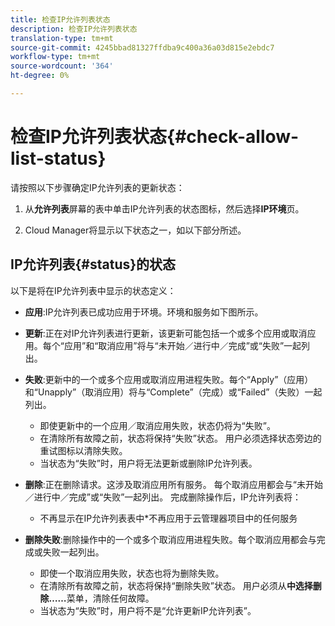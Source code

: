 ```yaml
---
title: 检查IP允许列表状态
description: 检查IP允许列表状态
translation-type: tm+mt
source-git-commit: 4245bbad81327ffdba9c400a36a03d815e2ebdc7
workflow-type: tm+mt
source-wordcount: '364'
ht-degree: 0%

---
```



# 检查IP允许列表状态{#check-allow-list-status}

请按照以下步骤确定IP允许列表的更新状态：

1. 从&#x200B;**允许列表**&#x200B;屏幕的表中单击IP允许列表的状态图标，然后选择&#x200B;**IP环境**&#x200B;页。

1. Cloud Manager将显示以下状态之一，如以下部分所述。

## IP允许列表{#status}的状态

以下是将在IP允许列表中显示的状态定义：

* **应用**:IP允许列表已成功应用于环境。环境和服务如下图所示。

* **更新**:正在对IP允许列表进行更新，该更新可能包括一个或多个应用或取消应用。每个“应用”和“取消应用”将与“未开始／进行中／完成”或“失败”一起列出。

* **失败**:更新中的一个或多个应用或取消应用进程失败。每个“Apply”（应用）和“Unapply”（取消应用）将与“Complete”（完成）或“Failed”（失败）一起列出。
   * 即使更新中的一个应用／取消应用失败，状态仍将为“失败”。
   * 在清除所有故障之前，状态将保持“失败”状态。 用户必须选择状态旁边的重试图标以清除失败。
   * 当状态为“失败”时，用户将无法更新或删除IP允许列表。

* **删除**:正在删除请求。这涉及取消应用所有服务。 每个取消应用都会与“未开始／进行中／完成”或“失败”一起列出。
完成删除操作后，IP允许列表将：
   * 不再显示在IP允许列表表中*不再应用于云管理器项目中的任何服务

* **删除失败**:删除操作中的一个或多个取消应用进程失败。每个取消应用都会与完成或失败一起列出。

   * 即使一个取消应用失败，状态也将为删除失败。
   * 在清除所有故障之前，状态将保持“删除失败”状态。 用户必须从&#x200B;**中选择删除……**&#x200B;菜单，清除任何故障。
   * 当状态为“失败”时，用户将不是“允许更新IP允许列表”。

